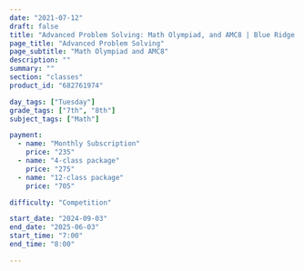 ```yaml
---
date: "2021-07-12"
draft: false
title: "Advanced Problem Solving: Math Olympiad, and AMC8 | Blue Ridge Boost"
page_title: "Advanced Problem Solving"
page_subtitle: "Math Olympiad and AMC8"
description: ""
summary: ""
section: "classes"
product_id: "682761974"

day_tags: ["Tuesday"]
grade_tags: ["7th", "8th"]
subject_tags: ["Math"]

payment:
  - name: "Monthly Subscription"
    price: "235"
  - name: "4-class package"
    price: "275"
  - name: "12-class package"
    price: "705"

difficulty: "Competition"

start_date: "2024-09-03"
end_date: "2025-06-03"
start_time: "7:00"
end_time: "8:00"

---
```

